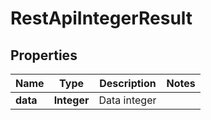 
# RestApiIntegerResult

## Properties
Name | Type | Description | Notes
------------ | ------------- | ------------- | -------------
**data** | **Integer** | Data integer | 



